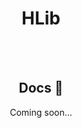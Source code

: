 <p>
  <h1 align="center"><b>HLib</b></h1>
  <br>
  <br>
  <h2 align="center"> Docs 📔 </h2>
  <p align="center"> Coming soon... </p>
</p>
